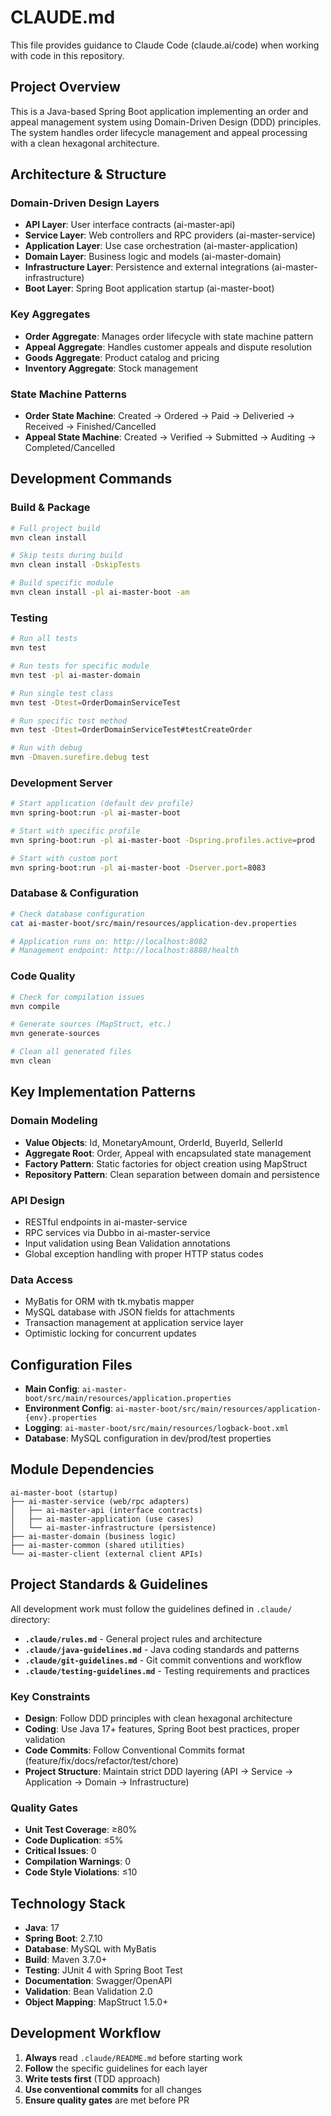 # CLAUDE.md

This file provides guidance to Claude Code (claude.ai/code) when working with code in this repository.

## Project Overview

This is a Java-based Spring Boot application implementing an order and appeal management system using Domain-Driven Design (DDD) principles. The system handles order lifecycle management and appeal processing with a clean hexagonal architecture.

## Architecture & Structure

### Domain-Driven Design Layers
- **API Layer**: User interface contracts (ai-master-api)
- **Service Layer**: Web controllers and RPC providers (ai-master-service)
- **Application Layer**: Use case orchestration (ai-master-application)
- **Domain Layer**: Business logic and models (ai-master-domain)
- **Infrastructure Layer**: Persistence and external integrations (ai-master-infrastructure)
- **Boot Layer**: Spring Boot application startup (ai-master-boot)

### Key Aggregates
- **Order Aggregate**: Manages order lifecycle with state machine pattern
- **Appeal Aggregate**: Handles customer appeals and dispute resolution
- **Goods Aggregate**: Product catalog and pricing
- **Inventory Aggregate**: Stock management

### State Machine Patterns
- **Order State Machine**: Created → Ordered → Paid → Deliveried → Received → Finished/Cancelled
- **Appeal State Machine**: Created → Verified → Submitted → Auditing → Completed/Cancelled

## Development Commands

### Build & Package
```bash
# Full project build
mvn clean install

# Skip tests during build
mvn clean install -DskipTests

# Build specific module
mvn clean install -pl ai-master-boot -am
```

### Testing
```bash
# Run all tests
mvn test

# Run tests for specific module
mvn test -pl ai-master-domain

# Run single test class
mvn test -Dtest=OrderDomainServiceTest

# Run specific test method
mvn test -Dtest=OrderDomainServiceTest#testCreateOrder

# Run with debug
mvn -Dmaven.surefire.debug test
```

### Development Server
```bash
# Start application (default dev profile)
mvn spring-boot:run -pl ai-master-boot

# Start with specific profile
mvn spring-boot:run -pl ai-master-boot -Dspring.profiles.active=prod

# Start with custom port
mvn spring-boot:run -pl ai-master-boot -Dserver.port=8083
```

### Database & Configuration
```bash
# Check database configuration
cat ai-master-boot/src/main/resources/application-dev.properties

# Application runs on: http://localhost:8082
# Management endpoint: http://localhost:8888/health
```

### Code Quality
```bash
# Check for compilation issues
mvn compile

# Generate sources (MapStruct, etc.)
mvn generate-sources

# Clean all generated files
mvn clean
```

## Key Implementation Patterns

### Domain Modeling
- **Value Objects**: Id, MonetaryAmount, OrderId, BuyerId, SellerId
- **Aggregate Root**: Order, Appeal with encapsulated state management
- **Factory Pattern**: Static factories for object creation using MapStruct
- **Repository Pattern**: Clean separation between domain and persistence

### API Design
- RESTful endpoints in ai-master-service
- RPC services via Dubbo in ai-master-service
- Input validation using Bean Validation annotations
- Global exception handling with proper HTTP status codes

### Data Access
- MyBatis for ORM with tk.mybatis mapper
- MySQL database with JSON fields for attachments
- Transaction management at application service layer
- Optimistic locking for concurrent updates

## Configuration Files
- **Main Config**: `ai-master-boot/src/main/resources/application.properties`
- **Environment Config**: `ai-master-boot/src/main/resources/application-{env}.properties`
- **Logging**: `ai-master-boot/src/main/resources/logback-boot.xml`
- **Database**: MySQL configuration in dev/prod/test properties

## Module Dependencies
```
ai-master-boot (startup)
├── ai-master-service (web/rpc adapters)
│   ├── ai-master-api (interface contracts)
│   ├── ai-master-application (use cases)
│   └── ai-master-infrastructure (persistence)
├── ai-master-domain (business logic)
├── ai-master-common (shared utilities)
└── ai-master-client (external client APIs)
```

## Project Standards & Guidelines

All development work must follow the guidelines defined in `.claude/` directory:

- **`.claude/rules.md`** - General project rules and architecture
- **`.claude/java-guidelines.md`** - Java coding standards and patterns
- **`.claude/git-guidelines.md`** - Git commit conventions and workflow
- **`.claude/testing-guidelines.md`** - Testing requirements and practices

### Key Constraints
- **Design**: Follow DDD principles with clean hexagonal architecture
- **Coding**: Use Java 17+ features, Spring Boot best practices, proper validation
- **Code Commits**: Follow Conventional Commits format (feature/fix/docs/refactor/test/chore)
- **Project Structure**: Maintain strict DDD layering (API → Service → Application → Domain → Infrastructure)

### Quality Gates
- **Unit Test Coverage**: ≥80%
- **Code Duplication**: ≤5%
- **Critical Issues**: 0
- **Compilation Warnings**: 0
- **Code Style Violations**: ≤10

## Technology Stack
- **Java**: 17
- **Spring Boot**: 2.7.10
- **Database**: MySQL with MyBatis
- **Build**: Maven 3.7.0+
- **Testing**: JUnit 4 with Spring Boot Test
- **Documentation**: Swagger/OpenAPI
- **Validation**: Bean Validation 2.0
- **Object Mapping**: MapStruct 1.5.0+

## Development Workflow
1. **Always** read `.claude/README.md` before starting work
2. **Follow** the specific guidelines for each layer
3. **Write tests first** (TDD approach)
4. **Use conventional commits** for all changes
5. **Ensure quality gates** are met before PR